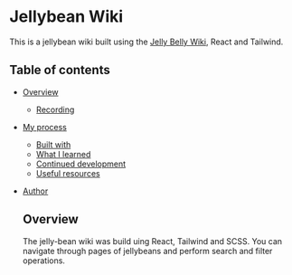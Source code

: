 # Jellybean Wiki

This is a jellybean wiki built using the [Jelly Belly Wiki](https://jelly-belly-wiki.netlify.app/), React and Tailwind.

## Table of contents

- [Overview](#overview)
  - [Recording](#recording)
- [My process](#my-process)
  - [Built with](#built-with)
  - [What I learned](#what-i-learned)
  - [Continued development](#continued-development)
  - [Useful resources](#useful-resources)
- [Author](#author)

  ## Overview

  The jelly-bean wiki was build uing React, Tailwind and SCSS. You can navigate through pages of jellybeans and perform search and filter operations.

